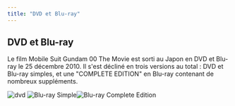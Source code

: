 ```yaml
---
title: "DVD et Blu-ray"
---
```


DVD et Blu-ray
--------------


Le film Mobile Suit Gundam 00 The Movie est sorti au Japon en DVD et Blu-ray le 25 décembre 2010. Il s'est décliné en trois versions au total : DVD et Blu-ray simples, et une "COMPLETE EDITION" en Blu-ray contenant de nombreux suppléments.


![dvd](/images/stories/saga/gundam00film/dvd/dvd.jpg) ![Blu-ray Simple](/images/stories/saga/gundam00film/dvd/bd.jpg)![Blu-ray Complete Edition](/images/stories/saga/gundam00film/dvd/bcomplete.jpg)

